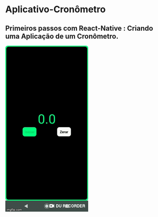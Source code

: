 # Aplicativo-Cronômetro
## Primeiros passos com React-Native : Criando uma Aplicação de um Cronômetro.

![Aplicativo-Cronômetro](https://github.com/MiqueiasLima/Aplicativo-Cronometro/blob/master/3vh9ha.gif)
